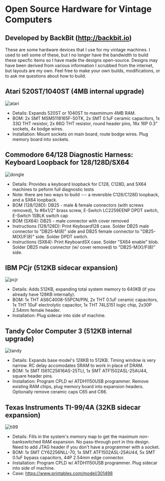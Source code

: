 # Open Source Hardware for Vintage Computers
## Developed by BackBit (http://backbit.io)

These are some hardware devices that I use for my vintage machines. I used to sell some of these, but I no longer have the bandwidth to build these specfic items so I have made the designs open-source. Designs may have been derived from various information I scrubbed from the internet, but layouts are my own. Feel free to make your own builds, modifications, or to ask me questions about how to build.

## Atari 520ST/1040ST (4MB internal upgrade)
![atari](https://github.com/evietron/BackBit-OpenSource/assets/35610816/f5d18e29-09bc-4446-92b1-2fdf34975245)
- Details: Expands 520ST or 1040ST to maxmimum 4MB RAM.
- BOM: 2x SMT MSM5118165F-50TK, 2x SMT 0.1uF ceramic capacitors, 1x 33Ω THT resistor, 2x 66Ω THT resistor, round header pins, 16x 16P 0.3" sockets, 4x bodge wires.
- Installation: Mount sockets on main board, route bodge wires. Plug memory board into sockets.

## Commodore 64/128 Diagnostic Harness: Keyboard Loopback for 128/128D/SX64
![dongle](https://github.com/evietron/BackBit-OpenSource/assets/35610816/0ff5ee9e-ce08-46f5-bf3d-5d8ec9489b38)
- Details: Provides a keyboard loopback for C128, C128D, and SX64 machines to peform full diagnostic tests
- Note: there are two ways to build --- a reversible C128/C128D loopback, and a SX64 loopback.
- BOM (128/128D): DB25 - male & female connectors (with screws removed), 1x #6x1/2" brass screw, E-Switch LC2259EENP DPDT switch, E-Switch 1SBLK switch cap
- BOM (SX64): DB25 - male connector with cover removed
- Instructions (128/128D): Print Keyboard128 case. Solder DB25 male connector to "DB25-M(8)" side and DB25 female connector to "DB25-M(X)/F(8)" side. Solder DPDT switch. 
- Instructions (SX64): Print KeyboardSX case. Solder "SX64 enable" blob. Solder DB25 male connector (w/ cover removed) to "DB25-M(X)/F(8)" side.
 
## IBM PCjr (512KB sidecar expansion)
![pcjr](https://github.com/evietron/BackBit-OpenSource/assets/35610816/a76c975b-dd6d-4008-a9ed-c999b2c15e44)
- Details: Adds 512KB, expanding total system memory to 640KB (if you already have 128KB internally).
- BOM: 1x THT AS6C4008-55PCN/PIN, 2x THT 0.1uF ceramic capacitors, 1x THT 10uF electrolytic capacitor, 1x THT 74LS151 logic chip, 2x30P 2.54mm female header.
- Installation: Plug sidecar into side of machine.

## Tandy Color Computer 3 (512KB internal upgrade)
![tandy](https://github.com/evietron/BackBit-OpenSource/assets/35610816/564bc779-8421-4ecd-83f1-d87a8843ee1d)
- Details: Expands base model's 128KB to 512KB. Timing window is very narrow. RC delay accomodates SRAM to work in place of DRAM.
- BOM: 1x SMT IS61C25616AS-25TLI, 1x SMT ATF1502ASL-25AU44, square header pins.
- Installation: Program CPLD w/ ATDH1150USB programmer. Remove existing RAM chips, plug memory board into expansion headers. Optionally remove ceramic caps C65 and C66.

## Texas Instruments TI-99/4A (32KB sidecar expansion)
![ti99](https://github.com/evietron/BackBit-OpenSource/assets/35610816/79d055d7-3faf-4f9b-b9ff-c5828c904c9f)
- Details: Fills in the system's memory map to get the maximum non-bankswitched RAM expansion. No pass-through port in this design. Need to add JTAG header if you don't have a programmer with a socket.
- BOM: 1x SMT CY62256NLL-70, 1x SMT ATF1502ASL-25AU44, 5x SMT 0.1uF bypass capacitors, 44P 2.54mm edge connector.
- Installation: Program CPLD w/ ATDH1150USB programmer. Plug sidecar into side of machine.
- Case: https://www.printables.com/model/301498
